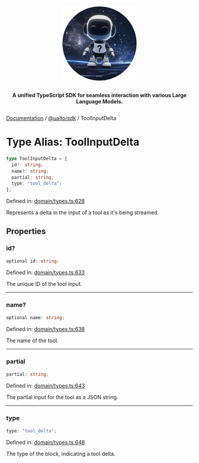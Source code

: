 <div style="display:flex; flex-direction:column; align-items:center;">
<p align="center">
  <img src="../UAITO.png" alt="UAITO Logo" width="200"/>
</p>

<p align="center">
  <strong>A unified TypeScript SDK for seamless interaction with various Large Language Models.</strong>
</p>
</div>

[Documentation](README.md) / [@uaito/sdk](@uaito.sdk.md) / ToolInputDelta

# Type Alias: ToolInputDelta

```ts
type ToolInputDelta = {
  id?: string;
  name?: string;
  partial: string;
  type: "tool_delta";
};
```

Defined in: [domain/types.ts:628](https://github.com/elribonazo/uaito/blob/e0747004e756945db95e651c1acbbc56d72b8bba/packages/sdk/src/domain/types.ts#L628)

Represents a delta in the input of a tool as it's being streamed.

## Properties

### id?

```ts
optional id: string;
```

Defined in: [domain/types.ts:633](https://github.com/elribonazo/uaito/blob/e0747004e756945db95e651c1acbbc56d72b8bba/packages/sdk/src/domain/types.ts#L633)

The unique ID of the tool input.

***

### name?

```ts
optional name: string;
```

Defined in: [domain/types.ts:638](https://github.com/elribonazo/uaito/blob/e0747004e756945db95e651c1acbbc56d72b8bba/packages/sdk/src/domain/types.ts#L638)

The name of the tool.

***

### partial

```ts
partial: string;
```

Defined in: [domain/types.ts:643](https://github.com/elribonazo/uaito/blob/e0747004e756945db95e651c1acbbc56d72b8bba/packages/sdk/src/domain/types.ts#L643)

The partial input for the tool as a JSON string.

***

### type

```ts
type: "tool_delta";
```

Defined in: [domain/types.ts:648](https://github.com/elribonazo/uaito/blob/e0747004e756945db95e651c1acbbc56d72b8bba/packages/sdk/src/domain/types.ts#L648)

The type of the block, indicating a tool delta.
